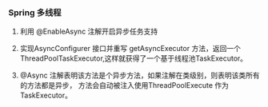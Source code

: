 ### Spring 多线程
1. 利用 @EnableAsync 注解开启异步任务支持
2. 实现AsyncConfigurer 接口并重写 getAsyncExecutor 方法，返回一个
ThreadPoolTaskExecutor,这样就获得了一个基于线程池TaskExecutor。

3. @Async 注解表明该方法是个异步方法，如果注解在类级别，则表明该类所有的方法都是异步，
方法会自动被注入使用ThreadPoolExecute 作为 TaskExecutor。